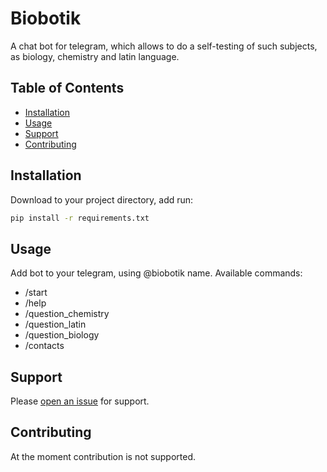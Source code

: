 # Biobotik

A chat bot for telegram, which allows to do a self-testing of such subjects, as biology, chemistry and latin language. 

## Table of Contents

- [Installation](#installation)
- [Usage](#usage)
- [Support](#support)
- [Contributing](#contributing)

## Installation

Download to your project directory, add run:

```sh
pip install -r requirements.txt
```

## Usage

Add bot to your telegram, using @biobotik name.
Available commands:

- /start
- /help
- /question_chemistry
- /question_latin
- /question_biology
- /contacts

## Support

Please [open an issue](https://github.com/kosheleva/biobotik/issues/new) for support.

## Contributing

At the moment contribution is not supported.